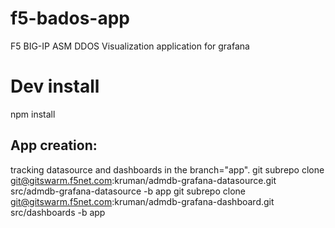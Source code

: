 # f5-bados-app
F5 BIG-IP ASM DDOS Visualization application for grafana

# Dev install
npm install

## App creation:
tracking datasource and dashboards in the branch="app".
git subrepo clone git@gitswarm.f5net.com:kruman/admdb-grafana-datasource.git src/admdb-grafana-datasource -b app
git subrepo clone git@gitswarm.f5net.com:kruman/admdb-grafana-dashboard.git src/dashboards -b app